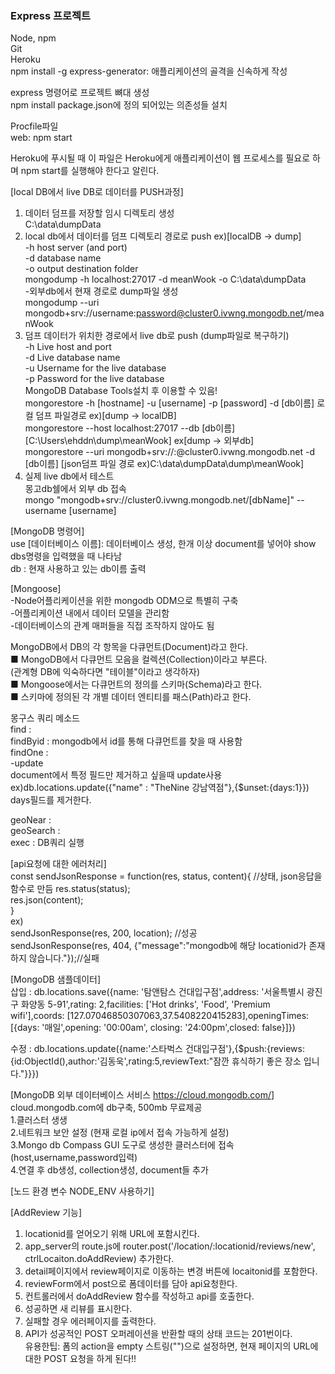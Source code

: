 ### Express 프로젝트   
Node, npm   
Git   
Heroku   
npm install -g express-generator: 애플리케이션의 골격을 신속하게 작성
   
express  명령어로 프로젝트 뼈대 생성   
npm install   package.json에 정의 되어있는 의존성들 설치   


Procfile파일      
web: npm start   

Heroku에 푸시될 때 이 파일은 Heroku에게 애플리케이션이 웹 프로세스를 필요로 하며 npm 
start를 실행해야 한다고 알린다.   



[local DB에서 live DB로 데이터를 PUSH과정]   
1. 데이터 덤프를 저장할 임시 디렉토리 생성   
C:\data\dumpData      
2. local db에서 데이터를 덤프 디렉토리 경로로 push ex)[localDB -> dump]     
-h host server (and port)   
-d database name   
-o output destination folder   
mongodump -h localhost:27017 -d meanWook -o C:\data\dumpData   
-외부db에서 현재 경로로 dump파일 생성   
mongodump --uri mongodb+srv://username:password@cluster0.ivwng.mongodb.net/meanWook      
3. 덤프 데이터가 위치한 경로에서 live db로 push (dump파일로 복구하기)   
-h Live host and port   
-d Live database name   
-u Username for the live database   
-p Password for the live database   
MongoDB Database Tools설치 후 이용할 수 있음!   
mongorestore -h [hostname] -u [username] -p [password] -d [db이름] 로컬 덤프 파일경로
ex)[dump -> localDB]   
mongorestore --host localhost:27017 --db [db이름] [C:\Users\ehddn\dump\meanWook]
ex[dump -> 외부db]   
mongorestore --uri mongodb+srv://<username>:<PASSWORD>@cluster0.ivwng.mongodb.net -d [db이름] [json덤프 파일 경로 ex)C:\data\dumpData\dump\meanWook]   
4. 실제 live db에서 테스트   
몽고db쉘에서 외부 db 접속   
mongo "mongodb+srv://cluster0.ivwng.mongodb.net/[dbName]" --username [username]   



[MongoDB 명령어]   
use [데이터베이스 이름]: 데이터베이스 생성, 한개 이상 document를 넣어야 show dbs명령을 입력했을 때 나타남   
db : 현재 사용하고 있는 db이름 출력    
   
[Mongoose]  
-Node어플리케이션을 위한 mongodb ODM으로 특별히 구축   
-어플리케이션 내에서 데이터 모델을 관리함   
-데이터베이스의 관계 매퍼들을 직접 조작하지 않아도 됨   
   
MongoDB에서 DB의 각 항목을 다큐먼트(Document)라고 한다.   
■ MongoDB에서 다큐먼트 모음을 컬렉션(Collection)이라고 부른다.   
(관계형 DB에 익숙하다면 "테이블"이라고 생각하자)    
■ Mongoose에서는 다큐먼트의 정의를 스키마(Schema)라고 한다.   
■ 스키마에 정의된 각 개별 데이터 엔티티를 패스(Path)라고 한다.  
   
몽구스 쿼리 메소드   
find :   
findByid : mongodb에서 id를 통해 다큐먼트를 찾을 때 사용함      
findOne :   
-update     
document에서 특정 필드만 제거하고 싶을때 update사용   
ex)db.locations.update({"name" : "TheNine 강남역점"},{$unset:{days:1}}) days필드를 제거한다.   
   
geoNear :   
geoSearch :   
exec : DB쿼리 실행   

[api요청에 대한 에러처리]   
const sendJsonResponse = function(res, status, content){    //상태, json응답을 함수로 만듬
    res.status(status);   
    res.json(content);   
}   
ex)   
sendJsonResponse(res, 200, location);   //성공   
sendJsonResponse(res, 404, {"message":"mongodb에 해당 locationid가 존재하지 않습니다."});//실패          
                    

[MongoDB 샘플데이터]   
삽입 : db.locations.save({name: '탐앤탐스 건대입구점',address: '서울특별시 광진구 화양동 5-91',rating: 2,facilities: ['Hot drinks', 'Food', 'Premium wifi'],coords: [127.07046850307063,37.5408220415283],openingTimes: [{days: '매일',opening: '00:00am', closing: '24:00pm',closed: false}]})   

수정 : db.locations.update({name:'스타벅스 건대입구점'},{$push:{reviews:{id:ObjectId(),author:'김동욱',rating:5,reviewText:"잠깐 휴식하기 좋은 장소 입니다."}}})   


[MongoDB 외부 데이터베이스 서비스 https://cloud.mongodb.com/]      
cloud.mongodb.com에 db구축, 500mb 무료제공    
1.클러스터 생생   
2.네트워크 보안 설정 (현재 로컬 ip에서 접속 가능하게 설정)   
3.Mongo db Compass GUI 도구로 생성한 클러스터에 접속 (host,username,password입력)   
4.연결 후 db생성, collection생성, document들 추가    
   
      
[노드 환경 변수 NODE_ENV 사용하기]   
   


[AddReview 기능]   
1. locationid를 얻어오기 위해 URL에 포함시킨다.   
2. app_server의 route.js에 router.post('/location/:locationid/reviews/new', ctrlLocaiton.doAddReview) 추가한다.      
3. detail페이지에서 review페이지로 이동하는 변경 버튼에 locaitonid를 포함한다.   
4. reviewForm에서 post으로 폼데이터를 담아 api요청한다.   
5. 컨트롤러에서 doAddReview 함수를 작성하고 api를 호출한다.   
6. 성공하면 새 리뷰를 표시한다.   
7. 실패할 경우 에러페이지를 출력한다.   
8. API가 성공적인 POST 오퍼레이션을 반환할 때의 상태 코드는 201번이다.   
유용한팁: 폼의 action을 empty 스트링("")으로 설정하면, 현재 페이지의 URL에 대한 POST 요청을 하게 된다!!     

